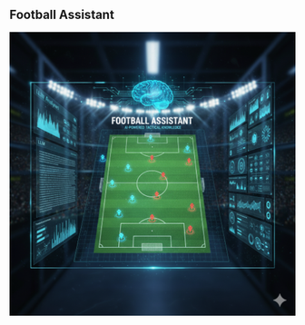 ## Football Assistant

<div align="center">
  <img src="https://github.com/tunahankilic/football-assistant/blob/main/images/football-assistant.png" width="600" height="500">
</div>


